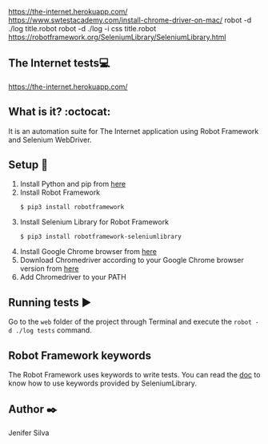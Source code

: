 https://the-internet.herokuapp.com/
https://www.swtestacademy.com/install-chrome-driver-on-mac/
robot -d ./log title.robot
robot -d ./log -i css title.robot
https://robotframework.org/SeleniumLibrary/SeleniumLibrary.html


## The Internet tests:computer:

https://the-internet.herokuapp.com/

## What is it? :octocat:

It is an automation suite for The Internet application using Robot Framework and Selenium WebDriver.

## Setup :hammer:

1. Install Python and pip from [here](https://www.python.org/downloads/)
2. Install Robot Framework
    ```
    $ pip3 install robotframework
    ```
3. Install Selenium Library for Robot Framework
    ```
    $ pip3 install robotframework-seleniumlibrary
    ```
4. Install Google Chrome browser from [here](https://www.google.com/intl/pt-BR/chrome/)
5. Download Chromedriver according to your Google Chrome browser version from [here](https://sites.google.com/chromium.org/driver/)
6. Add Chromedriver to your PATH

## Running tests :arrow_forward:

Go to the ```web``` folder of the project through Terminal and execute the ```robot -d ./log tests``` command.

## Robot Framework keywords

The Robot Framework uses keywords to write tests. You can read the [doc](https://robotframework.org/SeleniumLibrary/SeleniumLibrary.html) to know how to use keywords provided by SeleniumLibrary.

## Author :black_nib:
Jenifer Silva